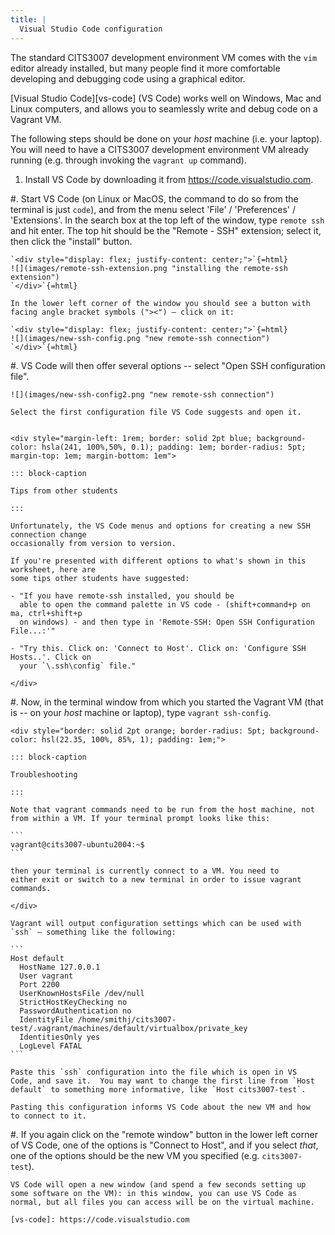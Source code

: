 ```yaml
---
title: |
  Visual Studio Code configuration
---
```


The standard CITS3007 development environment VM comes with the
`vim` editor already installed, but many people find it more
comfortable developing and debugging code using a graphical
editor.

[Visual Studio Code][vs-code] (VS Code) works well on Windows, Mac
and Linux computers, and allows you to seamlessly write and debug
code on a Vagrant VM.

The following steps should be done on your *host* machine (i.e.
your laptop).
You will need to have a CITS3007 development environment VM already running
(e.g. through invoking the `vagrant up` command).

1.  Install VS Code by downloading it from
    <https://code.visualstudio.com>.

#.  Start VS Code (on Linux or MacOS, the command to do so from the
    terminal is just `code`), and from the menu select 'File' /
    'Preferences' / 'Extensions'. In the search box at the top left of
    the window, type `remote ssh` and hit enter. The top hit should be
    the "Remote - SSH" extension; select it, then click the "install"
    button.

    `<div style="display: flex; justify-content: center;">`{=html}
    ![](images/remote-ssh-extension.png "installing the remote-ssh extension")
    `</div>`{=html}

    In the lower left corner of the window you should see a button with
    facing angle bracket symbols ("><") – click on it:

    `<div style="display: flex; justify-content: center;">`{=html}
    ![](images/new-ssh-config.png "new remote-ssh connection")
    `</div>`{=html}

#.  VS Code will then offer several options -- select "Open SSH
    configuration file".

    ![](images/new-ssh-config2.png "new remote-ssh connection")

    Select the first configuration file VS Code suggests and open it.


    <div style="margin-left: 1rem; border: solid 2pt blue; background-color: hsla(241, 100%,50%, 0.1); padding: 1em; border-radius: 5pt; margin-top: 1em; margin-bottom: 1em">

    ::: block-caption

    Tips from other students

    :::

    Unfortunately, the VS Code menus and options for creating a new SSH connection change
    occasionally from version to version.

    If you're presented with different options to what's shown in this worksheet, here are
    some tips other students have suggested:

    - "If you have remote-ssh installed, you should be
      able to open the command palette in VS code - (shift+command+p on ma, ctrl+shift+p
      on windows) - and then type in 'Remote-SSH: Open SSH Configuration File...:'"

    - "Try this. Click on: 'Connect to Host'. Click on: 'Configure SSH Hosts..'. Click on
      your `\.ssh\config` file."

    </div>


#.  Now, in the terminal window from which you started the Vagrant VM
    (that is -- on your *host* machine or laptop),
    type `vagrant ssh-config`.

    <div style="border: solid 2pt orange; border-radius: 5pt; background-color: hsl(22.35, 100%, 85%, 1); padding: 1em;">

    ::: block-caption

    Troubleshooting

    :::

    Note that vagrant commands need to be run from the host machine, not
    from within a VM. If your terminal prompt looks like this:

    ```
    vagrant@cits3007-ubuntu2004:~$
    ```

    then your terminal is currently connect to a VM. You need to
    either exit or switch to a new terminal in order to issue vagrant
    commands.

    </div>

    Vagrant will output configuration settings which can be used with
    `ssh` – something like the following:

    ```
    Host default
      HostName 127.0.0.1
      User vagrant
      Port 2200
      UserKnownHostsFile /dev/null
      StrictHostKeyChecking no
      PasswordAuthentication no
      IdentityFile /home/smithj/cits3007-test/.vagrant/machines/default/virtualbox/private_key
      IdentitiesOnly yes
      LogLevel FATAL
    ```

    Paste this `ssh` configuration into the file which is open in VS
    Code, and save it.  You may want to change the first line from `Host
    default` to something more informative, like `Host cits3007-test`.

    Pasting this configuration informs VS Code about the new VM and how
    to connect to it.

#.  If you again click on the "remote window" button
    in the lower left corner of VS Code, one of the options is "Connect
    to Host", and if you select *that*, one of the options should be the
    new VM you specified (e.g. `cits3007-test`).

    VS Code will open a new window (and spend a few seconds setting up
    some software on the VM): in this window, you can use VS Code as
    normal, but all files you can access will be on the virtual machine.

    [vs-code]: https://code.visualstudio.com


<!-- vim: syntax=markdown tw=90 smartindent :
-->
